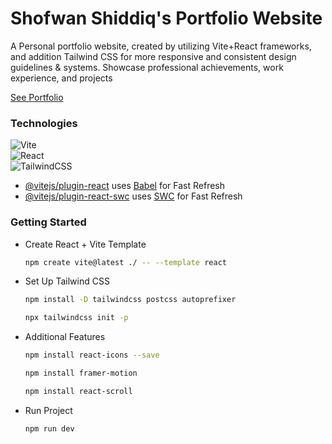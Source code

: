 # Shofwan Shiddiq's Portfolio Website

A Personal portfolio website, created by utilizing Vite+React frameworks, and addition Tailwind CSS for more responsive and consistent design guidelines & systems. Showcase professional achievements, work experience, and projects

<a href="https://portfolio-shofwan.vercel.app/" target="_blank">See Portfolio</a>

### Technologies

![Vite](https://img.shields.io/badge/vite-%23646CFF.svg?style=for-the-badge&logo=vite&logoColor=white)  
![React](https://img.shields.io/badge/react-%2361DAFB.svg?style=for-the-badge&logo=react&logoColor=black)  
![TailwindCSS](https://img.shields.io/badge/tailwindcss-%2306B6D4.svg?style=for-the-badge&logo=tailwindcss&logoColor=white)


- [@vitejs/plugin-react](https://github.com/vitejs/vite-plugin-react/blob/main/packages/plugin-react/README.md) uses [Babel](https://babeljs.io/) for Fast Refresh
- [@vitejs/plugin-react-swc](https://github.com/vitejs/vite-plugin-react-swc) uses [SWC](https://swc.rs/) for Fast Refresh

### Getting Started
* Create React + Vite Template
  
  ```sh
  npm create vite@latest ./ -- --template react   
  ```
* Set Up Tailwind CSS
  
  ```sh
  npm install -D tailwindcss postcss autoprefixer 
  ```
  ```sh
  npx tailwindcss init -p
  ```
* Additional Features
  
  ```sh
  npm install react-icons --save   
  ```
  ```sh
  npm install framer-motion 
  ```
  ```sh
  npm install react-scroll 
  ```
  
* Run Project
  
  ```sh
  npm run dev   
  ```
